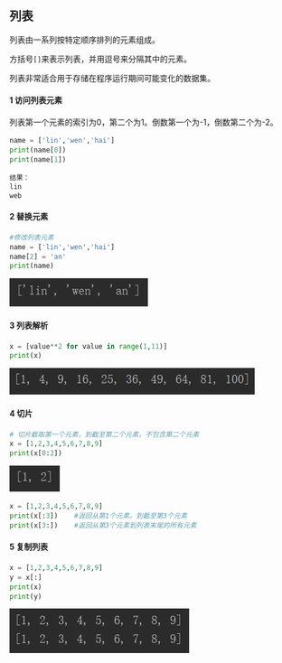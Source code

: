 ## 列表

列表由一系列按特定顺序排列的元素组成。

方括号`[]`来表示列表，并用逗号来分隔其中的元素。

列表非常适合用于存储在程序运行期间可能变化的数据集。

#### 1 访问列表元素

列表第一个元素的索引为0，第二个为1。倒数第一个为-1，倒数第二个为-2。

```python
name = ['lin','wen','hai']
print(name[0])
print(name[1])
```

```
结果：
lin 
web
```



#### 2 替换元素

```python
#修改列表元素
name = ['lin','wen','hai']
name[2] = 'an'
print(name)
```

![1557583872066](assets/1557583872066.png)



#### 3 列表解析

```python
x = [value**2 for value in range(1,11)]
print(x)
```

![1557629951376](assets/1557629951376.png)





#### 4 切片

```python
# 切片截取第一个元素，到截至第二个元素，不包含第二个元素
x = [1,2,3,4,5,6,7,8,9]
print(x[0:2])
```

![1557631417945](assets/1557631417945.png)

```python
x = [1,2,3,4,5,6,7,8,9]
print(x[:3])	#返回从第1个元素，到截至第3个元素
print(x[3:])	#返回从第3个元素到列表末尾的所有元素
```



#### 5 复制列表

```python
x = [1,2,3,4,5,6,7,8,9]
y = x[:]
print(x)
print(y)
```

![1557632631915](assets/1557632631915.png)











